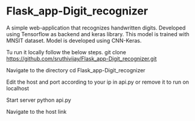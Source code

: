 # Flask_app-Digit_recognizer
A simple web-application that recognizes handwritten digits. Developed using Tensorflow as backend and keras library.
This model is trained with MNSIT dataset.
Model is developed using CNN-Keras.

Tu run it locally follow the below steps.
git clone https://github.com/sruthivijay/Flask_app-Digit_recognizer.git

Navigate to the directory
cd Flask_app-Digit_recognizer

Edit the host and port according to your ip in api.py or remove it to run on localhost

Start server
python api.py

Navigate to the host link
